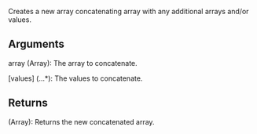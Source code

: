 Creates a new array concatenating array with any additional arrays and/or values.

## Arguments

array (Array): The array to concatenate.

[values] (...*): The values to concatenate.

## Returns

(Array): Returns the new concatenated array.

